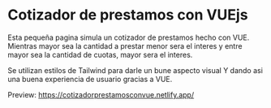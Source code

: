 # Cotizador de prestamos con VUEjs

Esta pequeña pagina simula un cotizador de prestamos hecho con VUE.
Mientras mayor sea la cantidad a prestar menor sera el interes y entre mayor sea la cantidad de cuotas, mayor sera el interes.

Se utilizan estilos de Tailwind para darle un bune aspecto visual Y dando asi una buena experiencia de usuario gracias a VUE.

Preview: https://cotizadorprestamosconvue.netlify.app/